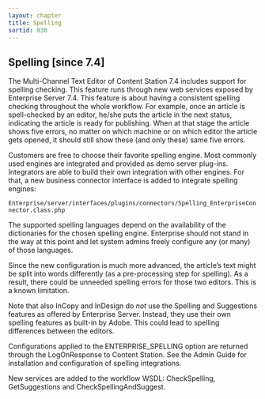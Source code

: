 ```yaml
---
layout: chapter
title: Spelling
sortid: 030
---
```

## Spelling \[since 7.4\]

The Multi-Channel Text Editor of Content Station 7.4 includes support for spelling checking. This feature runs through new web services exposed by Enterprise Server 7.4. This feature is about having a consistent spelling checking throughout the whole workflow. For example, once an article is spell-checked by an editor, he/she puts the article in the next status, indicating the article is ready for publishing. When at that stage the article shows five errors, no matter on which machine or on which editor the article gets opened, it should still show these (and only these) same five errors.

Customers are free to choose their favorite spelling engine. Most commonly used engines are integrated and provided as demo server plug-ins. Integrators are able to build their own integration with other engines. For that, a new business connector interface is added to integrate spelling engines:

`Enterprise/server/interfaces/plugins/connectors/Spelling_EnterpriseConnector.class.php`

The supported spelling languages depend on the availability of the dictionaries for the chosen spelling engine. Enterprise should not stand in the way at this point and let system admins freely configure any (or many) of those languages.

Since the new configuration is much more advanced, the article’s text might be split into words differently (as a pre-processing step for spelling). As a result, there could be unneeded spelling errors for those two editors. This is a known limitation.

Note that also InCopy and InDesign do *not* use the Spelling and Suggestions features as offered by Enterprise Server. Instead, they use their own spelling features as built-in by Adobe. This could lead to spelling differences between the editors.

Configurations applied to the ENTERPRISE\_SPELLING option are returned through the LogOnResponse to Content Station. See the Admin Guide for installation and configuration of spelling integrations.

New services are added to the workflow WSDL: CheckSpelling, GetSuggestions and CheckSpellingAndSuggest.
